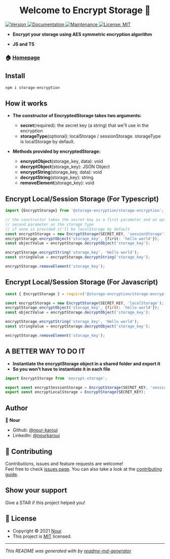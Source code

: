 <h1 align="center">Welcome to Encrypt Storage 👋</h1>
<p>
  <a href="https://www.npmjs.com/package/@storage-encryption/storage-encryption" target="_blank">
    <img alt="Version" src="https://img.shields.io/npm/v/@storage-encryption/storage-encryption.svg">
  </a>
  <a href="https://github.com/nour-karoui/encrypt-storage#readme" target="_blank">
    <img alt="Documentation" src="https://img.shields.io/badge/documentation-yes-brightgreen.svg" />
  </a>
  <a href="https://github.com/nour-karoui/encrypt-storage/graphs/commit-activity" target="_blank">
    <img alt="Maintenance" src="https://img.shields.io/badge/Maintained%3F-yes-green.svg" />
  </a>
  <a href="https://github.com/nour-karoui/encrypt-storage/blob/master/LICENSE" target="_blank">
    <img alt="License: MIT" src="https://img.shields.io/github/license/bishkou/password-pwnd" />
  </a>
</p>

* **Encrypt your storage using AES symmetric encryption algorithm**

* **JS and TS**


### 🏠 [Homepage](https://github.com/nour-karoui/encrypt-storage)

## Install

```sh
npm i storage-encryption
```

## How it works

* **The constructor of EncryptedStorage takes two arguments:**
    * **secret**(required): the secret key (a string) that we'll use in the encryption
    * **storageType**(optional): localStorage / sessionStorage.
     storageType is localStorage by default.
     
* **Methods provided by encryptedStorage:**
    * **encryptObject**(storage_key, data): void
    * **decryptObject**(storage_key): JSON Object
    * **encryptString**(storage_key, data): void
    * **decryptString**(storage_key): string
    * **removeElement**(storage_key): void

## Encrypt Local/Session Storage (For Typescript)

```ts
import {EncryptStorage} from '@storage-encryption/storage-encryption';

// the constructor takes the secret key as a first parameter and an optional
// second parameter as the storage type
// if none is provided it'll be localStorage by default
const encryptStorage = new EncryptStorage(SECRET_KEY, 'sessionStorage');
encryptStorage.encryptObject('storage_key', {first: 'hello world'});
const objectValue = encryptStorage.decryptObject('storage_key');

encryptStorage.encryptString('storage_key', 'Hello world');
const stringValue = encryptStorage.decryptString('storage_key');

encryptStorage.removeElement('storage_key');    
```

## Encrypt Local/Session Storage (For Javascript)
```js
const { EncryptStorage } = require('@storage-encryption/storage-encryption')

const encryptStorage = new EncryptStorage(SECRET_KEY, 'localStorage');
encryptStorage.encryptObject('storage_key', {first: 'hello world'});
const objectValue = encryptStorage.decryptObject('storage_key');

encryptStorage.encryptString('storage_key', 'Hello world');
const stringValue = encryptStorage.decryptObject('storage_key');

encryptStorage.removeElement('storage_key'); 
```

## A BETTER WAY TO DO IT
* **Instantiate the encryptStorage object in a shared folder and export it**
* **So you won't have to instantiate it in each file**

````ts
import EncryptStorage from 'encrypt-storage';

export const encryptSessionStorage = EncryptStorage(SECRET_KEY, 'sessionStorage');
export const encryptLocalStorage = EncryptStorage(SECRET_KEY);

````
## Author

👤 **Nour**

* Github: [@nour-karoui](https://github.com/nour-karoui)
* LinkedIn: [@nourkaroui](https://www.linkedin.com/in/nourkaroui/)

## 🤝 Contributing

Contributions, issues and feature requests are welcome!<br />Feel free to check [issues page](https://github.com/nour-karoui/encrypt-storage/issues). You can also take a look at the [contributing guide](https://github.com/nour-karoui/encrypt-storage/blob/master/CONTRIBUTING.md).

## Show your support

Give a STAR if this project helped you!

## 📝 License

* Copyright © 2021 [Nour](https://github.com/nour-karoui).
* This project is [MIT](https://github.com/nour-karoui/encrypt-storage/blob/master/LICENSE) licensed.

***
_This README was generated with by [readme-md-generator](https://github.com/kefranabg/readme-md-generator)_
